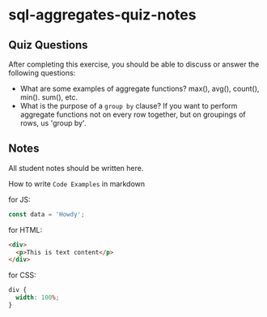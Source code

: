 # sql-aggregates-quiz-notes

## Quiz Questions

After completing this exercise, you should be able to discuss or answer the following questions:

- What are some examples of aggregate functions?
  max(), avg(), count(), min(). sum(), etc.
- What is the purpose of a `group by` clause?
  If you want to perform aggregate functions not on every row together, but on groupings of rows, us 'group by'.

## Notes

All student notes should be written here.

How to write `Code Examples` in markdown

for JS:

```javascript
const data = 'Howdy';
```

for HTML:

```html
<div>
  <p>This is text content</p>
</div>
```

for CSS:

```css
div {
  width: 100%;
}
```
